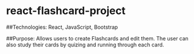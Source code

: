 # react-flashcard-project

##Technologies: React, JavaScript, Bootstrap

##Purpose: Allows users to create Flashcards and edit them. The user can also study their cards by quizing and running through each card. 

